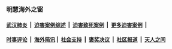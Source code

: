
### 明慧海外之窗

####  [武汉肺炎](indexes/365.md?t=02240200) &nbsp;|&nbsp;  [迫害案例综述](indexes/328.md?t=02240200) &nbsp;|&nbsp; [迫害致死案例](indexes/277.md?t=02240200)  &nbsp;|&nbsp; [更多迫害案例](indexes/81.md?t=02240200)  &nbsp;|&nbsp; 
####  [时事评论](indexes/19.md?t=02240200) &nbsp;|&nbsp; [海外简讯](indexes/245.md?t=02240200)&nbsp;|&nbsp;  [社会支持](indexes/140.md?t=02240200) &nbsp;|&nbsp; [褒奖决议](indexes/282.md?t=02240200) &nbsp;|&nbsp; [社区报道](indexes/91.md?t=02240200)  &nbsp;|&nbsp; [天人之间](indexes/78.md?t=02240200) 

